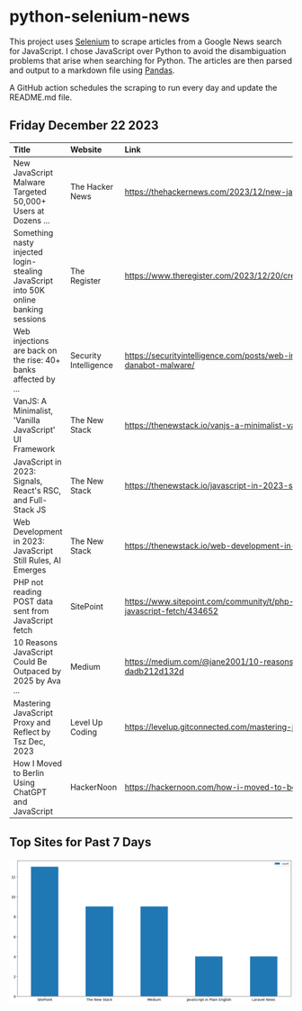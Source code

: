 # python-selenium-news

This project uses [Selenium](https://www.seleniumhq.org/) to scrape articles from a Google News search for JavaScript.
I chose JavaScript over Python to avoid the disambiguation problems that arise when searching for Python.
The articles are then parsed and output to a markdown file using [Pandas](https://pandas.pydata.org/).

A GitHub action schedules the scraping to run every day and update the README.md file.

## Friday December 22 2023


| Title                                                                               | Website               | Link                                                                                               |
|:------------------------------------------------------------------------------------|:----------------------|:---------------------------------------------------------------------------------------------------|
| New JavaScript Malware Targeted 50,000+ Users at Dozens ...                         | The Hacker News       | https://thehackernews.com/2023/12/new-javascript-malware-targeted-50000.html                       |
| Something nasty injected login-stealing JavaScript into 50K online banking sessions | The Register          | https://www.theregister.com/2023/12/20/credentialstealing_malware_infects_50k_banking/             |
| Web injections are back on the rise: 40+ banks affected by ...                      | Security Intelligence | https://securityintelligence.com/posts/web-injections-back-on-rise-banks-affected-danabot-malware/ |
| VanJS: A Minimalist, 'Vanilla JavaScript' UI Framework                              | The New Stack         | https://thenewstack.io/vanjs-a-minimalist-vanilla-javascript-ui-framework/                         |
| JavaScript in 2023: Signals, React's RSC, and Full-Stack JS                         | The New Stack         | https://thenewstack.io/javascript-in-2023-signals-reacts-rsc-and-full-stack-js/                    |
| Web Development in 2023: JavaScript Still Rules, AI Emerges                         | The New Stack         | https://thenewstack.io/web-development-in-2023-javascript-still-rules-ai-emerges/                  |
| PHP not reading POST data sent from JavaScript fetch                                | SitePoint             | https://www.sitepoint.com/community/t/php-not-reading-post-data-sent-from-javascript-fetch/434652  |
| 10 Reasons JavaScript Could Be Outpaced by 2025  by Ava ...                         | Medium                | https://medium.com/@jane2001/10-reasons-javascript-could-be-outpaced-by-2025-dadb212d132d          |
| Mastering JavaScript Proxy and Reflect  by Tsz  Dec, 2023                           | Level Up Coding       | https://levelup.gitconnected.com/mastering-javascript-proxy-and-reflect-8eb0a0167527               |
| How I Moved to Berlin Using ChatGPT and JavaScript                                  | HackerNoon            | https://hackernoon.com/how-i-moved-to-berlin-using-chatgpt-and-javascript                          |
## Top Sites for Past 7 Days

![Graph of Top Sites](https://raw.githubusercontent.com/dan-mba/python-selenium-news/main/last-week.png)
